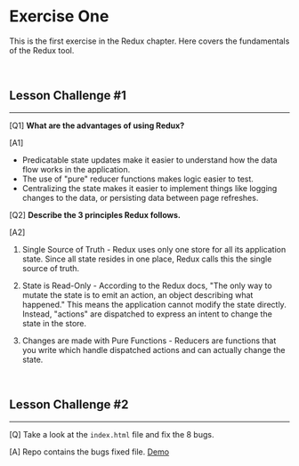 # Exercise One

This is the first exercise in the Redux chapter. Here covers the fundamentals of the Redux tool.

<br>


## Lesson Challenge #1
---

[Q1] **What are the advantages of using Redux?**

[A1] 
- Predicatable state updates make it easier to understand how the data flow works in the application.
- The use of "pure" reducer functions makes logic easier to test.
- Centralizing the state makes it easier to implement things like logging changes to the data, or persisting data between page refreshes.

[Q2] **Describe the 3 principles Redux follows.**

[A2] 
1. Single Source of Truth - Redux uses only one store for all its application state. Since all state resides in one place, Redux calls this the single source of truth.

2. State is Read-Only - According to the Redux docs, "The only way to mutate the state is to emit an action, an object describing what happened." This means the application cannot modify the state directly. Instead, "actions" are dispatched to express an intent to change the state in the store.

3. Changes are made with Pure Functions - Reducers are functions that you write which handle dispatched actions and can actually change the state.

<br>

## Lesson Challenge #2
---

[Q] Take a look at the `index.html` file and fix the 8 bugs.

[A] Repo contains the bugs fixed file. [Demo](https://reactnd-redux-exercise-one.netlify.app/ "Exercie One")